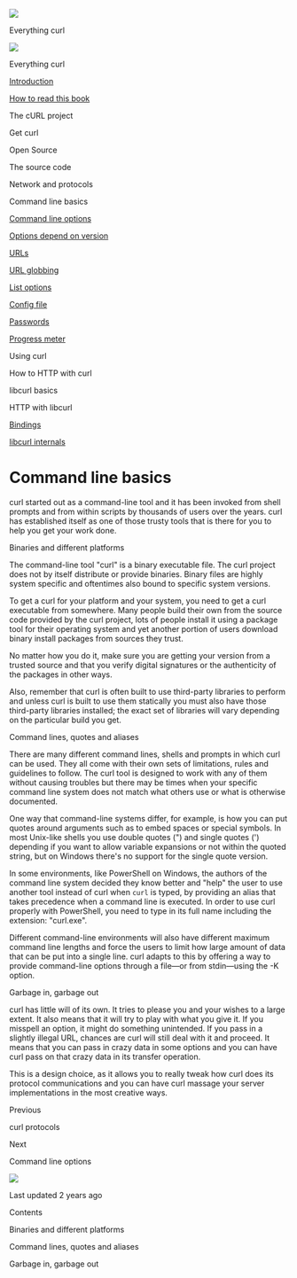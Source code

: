 <a href="index.html" class="link-a079aa82--primary-53a25e66--logoLink-10d08504"></a>

<img src="https://gblobscdn.gitbook.com/orgs%2F-LxuH0qSm4xO9nWfEBlB%2Favatar.png?alt=media" class="image-67b14f24--avatar-1c1d03ec" />

<span class="text-4505230f--UIH400-4e41e82a--textContentFamily-49a318e1--spaceNameText-677c2969">Everything curl</span>

<a href="index.html" class="link-a079aa82--primary-53a25e66--logoLink-10d08504"></a>

<img src="https://gblobscdn.gitbook.com/orgs%2F-LxuH0qSm4xO9nWfEBlB%2Favatar.png?alt=media" class="image-67b14f24--avatar-1c1d03ec" />

<span class="text-4505230f--UIH400-4e41e82a--textContentFamily-49a318e1--spaceNameText-677c2969">Everything curl</span>

<a href="index.html" class="navButton-94f2579c--navButtonClickable-161b88ca"><span class="text-4505230f--UIH300-2063425d--textContentFamily-49a318e1--navButtonLabel-14a4968f">Introduction</span></a>

<a href="how-to-read.html" class="navButton-94f2579c--navButtonClickable-161b88ca"><span class="text-4505230f--UIH300-2063425d--textContentFamily-49a318e1--navButtonLabel-14a4968f">How to read this book</span></a>

<span class="text-4505230f--UIH300-2063425d--textContentFamily-49a318e1--navButtonLabel-14a4968f">The cURL project</span>

<span class="text-4505230f--UIH300-2063425d--textContentFamily-49a318e1--navButtonLabel-14a4968f">Get curl</span>

<span class="text-4505230f--UIH300-2063425d--textContentFamily-49a318e1--navButtonLabel-14a4968f">Open Source</span>

<span class="text-4505230f--UIH300-2063425d--textContentFamily-49a318e1--navButtonLabel-14a4968f">The source code</span>

<span class="text-4505230f--UIH300-2063425d--textContentFamily-49a318e1--navButtonLabel-14a4968f">Network and protocols</span>

<span class="text-4505230f--UIH300-2063425d--textContentFamily-49a318e1--navButtonLabel-14a4968f">Command line basics</span>

<a href="cmdline/options.html" class="navButton-94f2579c--pageItemWithChildrenNested-2c5d8183--navButtonClickable-161b88ca"><span class="text-4505230f--UIH300-2063425d--textContentFamily-49a318e1--navButtonLabel-14a4968f">Command line options</span></a>

<a href="cmdline/versions.html" class="navButton-94f2579c--pageItemWithChildrenNested-2c5d8183--navButtonClickable-161b88ca"><span class="text-4505230f--UIH300-2063425d--textContentFamily-49a318e1--navButtonLabel-14a4968f">Options depend on version</span></a>

<a href="cmdline/urls.html" class="navButton-94f2579c--pageItemWithChildrenNested-2c5d8183--navButtonClickable-161b88ca"><span class="text-4505230f--UIH300-2063425d--textContentFamily-49a318e1--navButtonLabel-14a4968f">URLs</span></a>

<a href="cmdline/globbing.html" class="navButton-94f2579c--pageItemWithChildrenNested-2c5d8183--navButtonClickable-161b88ca"><span class="text-4505230f--UIH300-2063425d--textContentFamily-49a318e1--navButtonLabel-14a4968f">URL globbing</span></a>

<a href="cmdline/listopts.html" class="navButton-94f2579c--pageItemWithChildrenNested-2c5d8183--navButtonClickable-161b88ca"><span class="text-4505230f--UIH300-2063425d--textContentFamily-49a318e1--navButtonLabel-14a4968f">List options</span></a>

<a href="cmdline/configfile.html" class="navButton-94f2579c--pageItemWithChildrenNested-2c5d8183--navButtonClickable-161b88ca"><span class="text-4505230f--UIH300-2063425d--textContentFamily-49a318e1--navButtonLabel-14a4968f">Config file</span></a>

<a href="cmdline/passwords.html" class="navButton-94f2579c--pageItemWithChildrenNested-2c5d8183--navButtonClickable-161b88ca"><span class="text-4505230f--UIH300-2063425d--textContentFamily-49a318e1--navButtonLabel-14a4968f">Passwords</span></a>

<a href="cmdline/progressmeter.html" class="navButton-94f2579c--pageItemWithChildrenNested-2c5d8183--navButtonClickable-161b88ca"><span class="text-4505230f--UIH300-2063425d--textContentFamily-49a318e1--navButtonLabel-14a4968f">Progress meter</span></a>

<span class="text-4505230f--UIH300-2063425d--textContentFamily-49a318e1--navButtonLabel-14a4968f">Using curl</span>

<span class="text-4505230f--UIH300-2063425d--textContentFamily-49a318e1--navButtonLabel-14a4968f">How to HTTP with curl</span>

<span class="text-4505230f--UIH300-2063425d--textContentFamily-49a318e1--navButtonLabel-14a4968f">libcurl basics</span>

<span class="text-4505230f--UIH300-2063425d--textContentFamily-49a318e1--navButtonLabel-14a4968f">HTTP with libcurl</span>

<a href="bindings.html" class="navButton-94f2579c--navButtonClickable-161b88ca"><span class="text-4505230f--UIH300-2063425d--textContentFamily-49a318e1--navButtonLabel-14a4968f">Bindings</span></a>

<a href="internals.html" class="navButton-94f2579c--navButtonClickable-161b88ca"><span class="text-4505230f--UIH300-2063425d--textContentFamily-49a318e1--navButtonLabel-14a4968f">libcurl internals</span></a>

<a href="bookindex.html" class="navButton-94f2579c--navButtonClickable-161b88ca"><span class="text-4505230f--UIH300-2063425d--textContentFamily-49a318e1--navButtonLabel-14a4968f"></span></a>

<a href="https://www.gitbook.com/?utm_source=content&amp;utm_medium=trademark&amp;utm_campaign=curl-1" class="reset-3c756112--trademark-a8da4b94"></a>

<span class="text-4505230f--TextH200-a3425406--textUIFamily-5ebd8e40"></span>

# <span class="text-4505230f--DisplayH900-bfb998fa--textContentFamily-49a318e1">Command line basics</span>

<span class="text-4505230f--UIH300-2063425d--textUIFamily-5ebd8e40--text-8ee2c8b2"></span>

<span class="text-4505230f--UIH300-2063425d--textUIFamily-5ebd8e40--text-8ee2c8b2"></span>

<span class="text-4505230f--TextH400-3033861f--textContentFamily-49a318e1"><span data-key="3ad657732fe54d5bb77447f93a8087ec"><span data-offset-key="3ad657732fe54d5bb77447f93a8087ec:0">curl started out as a command-line tool and it has been invoked from shell prompts and from within scripts by thousands of users over the years. curl has established itself as one of those trusty tools that is there for you to help you get your work done.</span></span></span>

<span class="text-4505230f--HeadingH700-04e1a2a3--textContentFamily-49a318e1"><span data-key="c63ab9cc6ea34d45b9818747b7d67c04"><span data-offset-key="c63ab9cc6ea34d45b9818747b7d67c04:0">Binaries and different platforms</span></span></span>

<span class="text-4505230f--TextH400-3033861f--textContentFamily-49a318e1"><span data-key="6323cb4c14704555903c68253d40b141"><span data-offset-key="6323cb4c14704555903c68253d40b141:0">The command-line tool "curl" is a binary executable file. The curl project does not by itself distribute or provide binaries. Binary files are highly system specific and oftentimes also bound to specific system versions.</span></span></span>

<span class="text-4505230f--TextH400-3033861f--textContentFamily-49a318e1"><span data-key="aff731c91b7c4c43b3fd1d0c6f9b8760"><span data-offset-key="aff731c91b7c4c43b3fd1d0c6f9b8760:0">To get a curl for your platform and your system, you need to get a curl executable from somewhere. Many people build their own from the source code provided by the curl project, lots of people install it using a package tool for their operating system and yet another portion of users download binary install packages from sources they trust.</span></span></span>

<span class="text-4505230f--TextH400-3033861f--textContentFamily-49a318e1"><span data-key="8e46095fc2804fc39837eaf2f53c7436"><span data-offset-key="8e46095fc2804fc39837eaf2f53c7436:0">No matter how you do it, make sure you are getting your version from a trusted source and that you verify digital signatures or the authenticity of the packages in other ways.</span></span></span>

<span class="text-4505230f--TextH400-3033861f--textContentFamily-49a318e1"><span data-key="92ad106ad9ee4c618908b0fa03614385"><span data-offset-key="92ad106ad9ee4c618908b0fa03614385:0">Also, remember that curl is often built to use third-party libraries to perform and unless curl is built to use them statically you must also have those third-party libraries installed; the exact set of libraries will vary depending on the particular build you get.</span></span></span>

<span class="text-4505230f--HeadingH700-04e1a2a3--textContentFamily-49a318e1"><span data-key="24142293d6dc4ec49f5a56de38eb2115"><span data-offset-key="24142293d6dc4ec49f5a56de38eb2115:0">Command lines, quotes and aliases</span></span></span>

<span class="text-4505230f--TextH400-3033861f--textContentFamily-49a318e1"><span data-key="0b0faa3bdeb24e4e8613792011c41c98"><span data-offset-key="0b0faa3bdeb24e4e8613792011c41c98:0">There are many different command lines, shells and prompts in which curl can be used. They all come with their own sets of limitations, rules and guidelines to follow. The curl tool is designed to work with any of them without causing troubles but there may be times when your specific command line system does not match what others use or what is otherwise documented.</span></span></span>

<span class="text-4505230f--TextH400-3033861f--textContentFamily-49a318e1"><span data-key="536ac05a7ff146f1a7e8af19e46911fe"><span data-offset-key="536ac05a7ff146f1a7e8af19e46911fe:0">One way that command-line systems differ, for example, is how you can put quotes around arguments such as to embed spaces or special symbols. In most Unix-like shells you use double quotes (") and single quotes (') depending if you want to allow variable expansions or not within the quoted string, but on Windows there's no support for the single quote version.</span></span></span>

<span class="text-4505230f--TextH400-3033861f--textContentFamily-49a318e1"><span data-key="814b609d3d1141458efd34248ab40a84"><span data-offset-key="814b609d3d1141458efd34248ab40a84:0">In some environments, like PowerShell on Windows, the authors of the command line system decided they know better and "help" the user to use another tool instead of curl when </span><span data-offset-key="814b609d3d1141458efd34248ab40a84:1">`curl`</span><span data-offset-key="814b609d3d1141458efd34248ab40a84:2"> is typed, by providing an alias that takes precedence when a command line is executed. In order to use curl properly with PowerShell, you need to type in its full name including the extension: "curl.exe".</span></span></span>

<span class="text-4505230f--TextH400-3033861f--textContentFamily-49a318e1"><span data-key="b0bcd63457884f899d88f79aebb2990d"><span data-offset-key="b0bcd63457884f899d88f79aebb2990d:0">Different command-line environments will also have different maximum command line lengths and force the users to limit how large amount of data that can be put into a single line. curl adapts to this by offering a way to provide command-line options through a file—or from stdin—using the -K option.</span></span></span>

<span class="text-4505230f--HeadingH700-04e1a2a3--textContentFamily-49a318e1"><span data-key="6fd6d510fd7f4cb3b71227b3cdad14a7"><span data-offset-key="6fd6d510fd7f4cb3b71227b3cdad14a7:0">Garbage in, garbage out</span></span></span>

<span class="text-4505230f--TextH400-3033861f--textContentFamily-49a318e1"><span data-key="850132f8faac47789f1d6bdba3aa6545"><span data-offset-key="850132f8faac47789f1d6bdba3aa6545:0">curl has little will of its own. It tries to please you and your wishes to a large extent. It also means that it will try to play with what you give it. If you misspell an option, it might do something unintended. If you pass in a slightly illegal URL, chances are curl will still deal with it and proceed. It means that you can pass in crazy data in some options and you can have curl pass on that crazy data in its transfer operation.</span></span></span>

<span class="text-4505230f--TextH400-3033861f--textContentFamily-49a318e1"><span data-key="ce537facd55a4abb8d92655bdf46e359"><span data-offset-key="ce537facd55a4abb8d92655bdf46e359:0">This is a design choice, as it allows you to really tweak how curl does its protocol communications and you can have curl massage your server implementations in the most creative ways.</span></span></span>

<a href="protocols/curl.html" class="reset-3c756112--card-6570f064--whiteCard-fff091a4--cardPrevious-56a5e674"></a>

<span class="text-4505230f--TextH200-a3425406--textContentFamily-49a318e1">Previous</span>

<span class="text-4505230f--UIH400-4e41e82a--textContentFamily-49a318e1">curl protocols</span>

<a href="cmdline/options.html" class="reset-3c756112--card-6570f064--whiteCard-fff091a4--cardNext-19241c42"></a>

<span class="text-4505230f--TextH200-a3425406--textContentFamily-49a318e1">Next</span>

<span class="text-4505230f--UIH400-4e41e82a--textContentFamily-49a318e1">Command line options</span>

<img src="https://avatars.githubusercontent.com/u/66654881?v=4" class="image-67b14f24--avatar-1c1d03ec" />

<span class="text-4505230f--TextH200-a3425406--textContentFamily-49a318e1">Last updated 2 years ago</span>

<span class="text-4505230f--UIH300-2063425d--textUIFamily-5ebd8e40"></span>

<span class="text-4505230f--InfoH100-1e92e1d1--textContentFamily-49a318e1">Contents</span>

<a href="cmdline.html#binaries-and-different-platforms" class="reset-3c756112--menuItem-aa02f6ec--menuItemLight-757d5235--menuItemInline-173bdf97--pageTocItem-f4427024"></a>

<span class="text-4505230f--UIH300-2063425d--textContentFamily-49a318e1"><span class="text-4505230f--UIH200-50ead35f--textContentFamily-49a318e1">Binaries and different platforms</span></span>

<a href="cmdline.html#command-lines-quotes-and-aliases" class="reset-3c756112--menuItem-aa02f6ec--menuItemLight-757d5235--menuItemInline-173bdf97--pageTocItem-f4427024"></a>

<span class="text-4505230f--UIH300-2063425d--textContentFamily-49a318e1"><span class="text-4505230f--UIH200-50ead35f--textContentFamily-49a318e1">Command lines, quotes and aliases</span></span>

<a href="cmdline.html#garbage-in-garbage-out" class="reset-3c756112--menuItem-aa02f6ec--menuItemLight-757d5235--menuItemInline-173bdf97--pageTocItem-f4427024"></a>

<span class="text-4505230f--UIH300-2063425d--textContentFamily-49a318e1"><span class="text-4505230f--UIH200-50ead35f--textContentFamily-49a318e1">Garbage in, garbage out</span></span>
